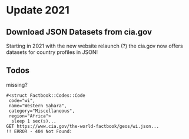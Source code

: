 # Update 2021

## Download JSON Datasets from cia.gov

Starting in 2021 with the new website relaunch (?)
the cia.gov now offers datasets for country profiles in JSON!








## Todos

missing?

```
#<struct Factbook::Codes::Code
 code="wi",
 name="Western Sahara",
 category="Miscellaneous",
 region="Africa">
  sleep 1 sec(s)...
GET https://www.cia.gov/the-world-factbook/geos/wi.json...
!! ERROR - 404 Not Found:
```